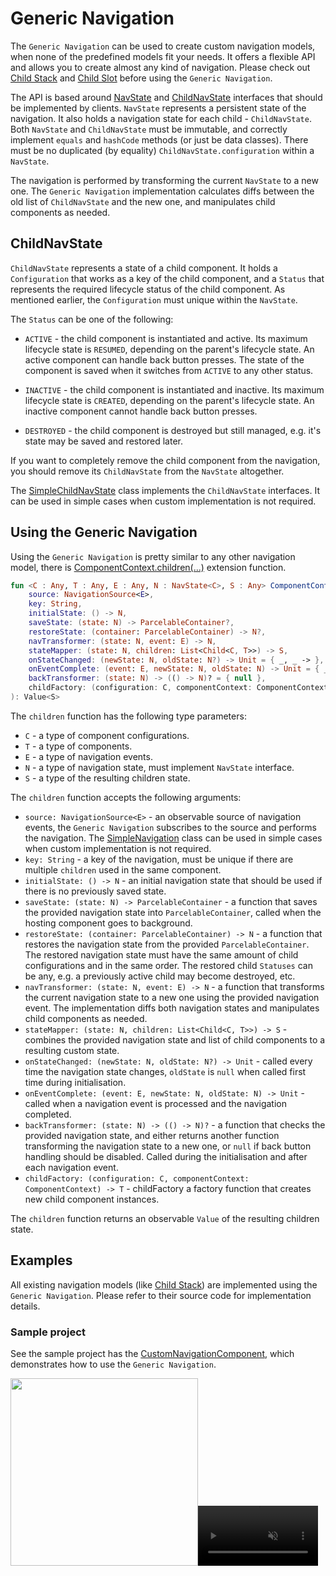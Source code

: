 # Generic Navigation

The `Generic Navigation` can be used to create custom navigation models, when none of the predefined models fit your needs. It offers a flexible API and allows you to create almost any kind of navigation. Please check out [Child Stack](../stack/overview.md) and [Child Slot](../slot/overview.md) before using the `Generic Navigation`.

The API is based around [NavState](https://github.com/arkivanov/Decompose/blob/master/decompose/src/commonMain/kotlin/com/arkivanov/decompose/router/children/NavState.kt) and [ChildNavState](https://github.com/arkivanov/Decompose/blob/master/decompose/src/commonMain/kotlin/com/arkivanov/decompose/router/children/ChildNavState.kt) interfaces that should be implemented by clients. `NavState` represents a persistent state of the navigation. It also holds a navigation state for each child - `ChildNavState`. Both `NavState` and `ChildNavState` must be immutable, and correctly implement `equals` and `hashCode` methods (or just be data classes). There must be no duplicated (by equality) `ChildNavState.configuration` within a `NavState`.

The navigation is performed by transforming the current `NavState` to a new one. The `Generic Navigation` implementation calculates diffs between the old list of `ChildNavState` and the new one, and manipulates child components as needed.

## ChildNavState

`ChildNavState` represents a state of a child component. It holds a `Configuration` that works as a key of the child component, and a `Status` that represents the required lifecycle status of the child component. As mentioned earlier, the `Configuration` must unique within the `NavState`.

The `Status` can be one of the following:

* `ACTIVE` - the child component is instantiated and active. Its maximum lifecycle state is `RESUMED`, depending on the parent's lifecycle state. An active component can handle back button presses. The state of the component is saved when it switches from `ACTIVE` to any other status.

* `INACTIVE` - the child component is instantiated and inactive. Its maximum lifecycle state is `CREATED`, depending on the parent's lifecycle state. An inactive component cannot handle back button presses.

* `DESTROYED` - the child component is destroyed but still managed, e.g. it's state may be saved and restored later.

If you want to completely remove the child component from the navigation, you should remove its `ChildNavState` from the `NavState` altogether.

The [SimpleChildNavState](https://github.com/arkivanov/Decompose/blob/master/decompose/src/commonMain/kotlin/com/arkivanov/decompose/router/children/SimpleChildNavState.kt) class implements the `ChildNavState` interfaces. It can be used in simple cases when custom implementation is not required.

## Using the Generic Navigation

Using the `Generic Navigation` is pretty similar to any other navigation model, there is [ComponentContext.children(...)](https://github.com/arkivanov/Decompose/blob/master/decompose/src/commonMain/kotlin/com/arkivanov/decompose/router/children/ChildrenFactory.kt) extension function.

```kotlin
fun <C : Any, T : Any, E : Any, N : NavState<C>, S : Any> ComponentContext.children(
    source: NavigationSource<E>,
    key: String,
    initialState: () -> N,
    saveState: (state: N) -> ParcelableContainer?,
    restoreState: (container: ParcelableContainer) -> N?,
    navTransformer: (state: N, event: E) -> N,
    stateMapper: (state: N, children: List<Child<C, T>>) -> S,
    onStateChanged: (newState: N, oldState: N?) -> Unit = { _, _ -> },
    onEventComplete: (event: E, newState: N, oldState: N) -> Unit = { _, _, _ -> },
    backTransformer: (state: N) -> (() -> N)? = { null },
    childFactory: (configuration: C, componentContext: ComponentContext) -> T,
): Value<S>
```

The `children` function has the following type parameters:

- `C` - a type of component configurations.
- `T` - a type of components.
- `E` - a type of navigation events.
- `N` - a type of navigation state, must implement `NavState` interface.
- `S` - a type of the resulting children state.

The `children` function accepts the following arguments:

- `source: NavigationSource<E>` - an observable source of navigation events, the `Generic Navigation` subscribes to the source and performs the navigation. The [SimpleNavigation](https://github.com/arkivanov/Decompose/blob/master/decompose/src/commonMain/kotlin/com/arkivanov/decompose/router/children/SimpleNavigation.kt) class can be used in simple cases when custom implementation is not required.
- `key: String` - a key of the navigation, must be unique if there are multiple `children` used in the same component.
- `initialState: () -> N` - an initial navigation state that should be used if there is no previously saved state.
- `saveState: (state: N) -> ParcelableContainer` - a function that saves the provided navigation state into `ParcelableContainer`, called when the hosting component goes to background.
- `restoreState: (container: ParcelableContainer) -> N` - a function that restores the navigation state from the provided `ParcelableContainer`. The restored navigation state must have the same amount of child configurations and in the same order. The restored child `Statuses` can be any, e.g. a previously active child may become destroyed, etc.
- `navTransformer: (state: N, event: E) -> N` - a function that transforms the current navigation state to a new one using the provided navigation event. The implementation diffs both navigation states and manipulates child components as needed.
- `stateMapper: (state: N, children: List<Child<C, T>>) -> S` - combines the provided navigation state and list of child components to a resulting custom state.
- `onStateChanged: (newState: N, oldState: N?) -> Unit` - called every time the navigation state changes, `oldState` is `null` when called first time during initialisation. 
- `onEventComplete: (event: E, newState: N, oldState: N) -> Unit` - called when a navigation event is processed and the navigation completed.
- `backTransformer: (state: N) -> (() -> N)?` - a function that checks the provided navigation state, and either returns another function transforming the navigation state to a new one, or `null` if back button handling should be disabled. Called during the initialisation and after each navigation event.
- `childFactory: (configuration: C, componentContext: ComponentContext) -> T` - childFactory a factory function that creates new child component instances.

The `children` function returns an observable `Value` of the resulting children state.

## Examples

All existing navigation models (like [Child Stack](https://github.com/arkivanov/Decompose/blob/master/decompose/src/commonMain/kotlin/com/arkivanov/decompose/router/stack/ChildStackFactory.kt)) are implemented using the `Generic Navigation`. Please refer to their source code for implementation details.

### Sample project

See the sample project has the [CustomNavigationComponent](https://github.com/arkivanov/Decompose/blob/master/sample/shared/shared/src/commonMain/kotlin/com/arkivanov/sample/shared/customnavigation/DefaultCustomNavigationComponent.kt), which demonstrates how to use the `Generic Navigation`.

<img src="https://raw.githubusercontent.com/arkivanov/Decompose/master/docs/media/SampleCustomNavigationDesktop.gif" width="300"><video width="192" autoplay loop muted><source src="/Decompose/media/SampleCustomNavigationIos.mp4" type="video/mp4"></video>
